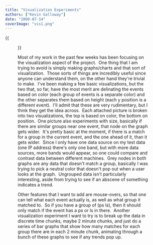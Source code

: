 ```yaml
---
title: "Visualization Experiments"
authors: ["Kevin Galloway"]
date: "2009-07-14"
coverImage: "vis1.png"
---
```

{{<figure src="images/banner.png" alt="Banner" width="50%">}}

Most of my work in the past few weeks has been focusing on the visualization aspect of the project.  One thing that I am trying to avoid is simply making graphs/charts and that sort of visualization.  Those sorts of things are incredibly useful since anyone can understand them, on the other hand they're trivial to make.  I've been making a few basic visualizations, but the two that, so far, have the most merit are delinating the events based on color (each group of events is a separate color) and the other separates them based on height (each y position is a different event).  I'll admit that these are very rudimentary, but I think they get the idea across.  Each attached picture is broken into two visualizations, the top is based on color, the bottom on position.  One picture also experiments with size, basically if there are similar groups near one event, that node on the graph gets wider.  It's pretty basic at the moment, if there is a match for a group in the current event, and the one ahead of it, than it gets wider.  Since I only have one data source on my test data (one IP address) there's only one band, but with more data sources, more bands would appear, so one could compare and contrast data between different machines.  Grey nodes in both graphs are any data that doesn't match a group, basically I was trying to pick a neutral color that doesn't pop out when a user looks at the graph.  Ungrouped data isn't particularly interesting, aside from trying to see if an abscene of something indicates a trend.

  

  

Other features that I want to add are mouse-overs, so that one can tell what each event actually is, as well as what group it matched to.  So if you have a group of (ps ls), then it should only match if the event has a ps or ls in there.  Another visualization experiment I want to try is to break up the data in discrete time chunks, maybe 2 minute chunks, and just do a series of bar graphs that show how many matches for each group there are in each 2 minute chunk, animating through a bunch of these graphs to see if any trends pop up.
